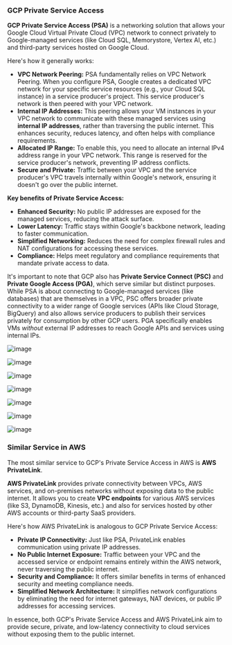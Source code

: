 ### GCP Private Service Access

**GCP Private Service Access (PSA)** is a networking solution that allows your Google Cloud Virtual Private Cloud (VPC) network to connect privately to Google-managed services (like Cloud SQL, Memorystore, Vertex AI, etc.) and third-party services hosted on Google Cloud.

Here's how it generally works:

* **VPC Network Peering:** PSA fundamentally relies on VPC Network Peering. When you configure PSA, Google creates a dedicated VPC network for your specific service resources (e.g., your Cloud SQL instance) in a service producer's project. This service producer's network is then peered with your VPC network.
* **Internal IP Addresses:** This peering allows your VM instances in your VPC network to communicate with these managed services using **internal IP addresses**, rather than traversing the public internet. This enhances security, reduces latency, and often helps with compliance requirements.
* **Allocated IP Range:** To enable this, you need to allocate an internal IPv4 address range in your VPC network. This range is reserved for the service producer's network, preventing IP address conflicts.
* **Secure and Private:** Traffic between your VPC and the service producer's VPC travels internally within Google's network, ensuring it doesn't go over the public internet.

**Key benefits of Private Service Access:**

* **Enhanced Security:** No public IP addresses are exposed for the managed services, reducing the attack surface.
* **Lower Latency:** Traffic stays within Google's backbone network, leading to faster communication.
* **Simplified Networking:** Reduces the need for complex firewall rules and NAT configurations for accessing these services.
* **Compliance:** Helps meet regulatory and compliance requirements that mandate private access to data.

It's important to note that GCP also has **Private Service Connect (PSC)** and **Private Google Access (PGA)**, which serve similar but distinct purposes. While PSA is about connecting to Google-managed services (like databases) that are themselves in a VPC, PSC offers broader private connectivity to a wider range of Google services (APIs like Cloud Storage, BigQuery) and also allows service producers to publish their services privately for consumption by other GCP users. PGA specifically enables VMs *without* external IP addresses to reach Google APIs and services using internal IPs.


![image](https://github.com/user-attachments/assets/f7df0427-a4be-4e4b-8286-8cc725d2613f)


![image](https://github.com/user-attachments/assets/fc2926f0-62ef-41e8-80f0-3961ca82c97a)

![image](https://github.com/user-attachments/assets/9cb19d32-6f7f-485a-b23b-3df39bb08f60)

![image](https://github.com/user-attachments/assets/c952b25f-aab2-42d1-988c-283307820917)


![image](https://github.com/user-attachments/assets/8a168d40-7558-4b81-b892-66a40b5451e4)

![image](https://github.com/user-attachments/assets/51bba83c-d2a1-4a84-8fae-9850b6ccfa59)

![image](https://github.com/user-attachments/assets/9c7eba1c-6ea3-42d3-a7a5-d221d4c6d316)




### Similar Service in AWS

The most similar service to GCP's Private Service Access in AWS is **AWS PrivateLink**.

**AWS PrivateLink** provides private connectivity between VPCs, AWS services, and on-premises networks without exposing data to the public internet. It allows you to create **VPC endpoints** for various AWS services (like S3, DynamoDB, Kinesis, etc.) and also for services hosted by other AWS accounts or third-party SaaS providers.

Here's how AWS PrivateLink is analogous to GCP Private Service Access:

* **Private IP Connectivity:** Just like PSA, PrivateLink enables communication using private IP addresses.
* **No Public Internet Exposure:** Traffic between your VPC and the accessed service or endpoint remains entirely within the AWS network, never traversing the public internet.
* **Security and Compliance:** It offers similar benefits in terms of enhanced security and meeting compliance needs.
* **Simplified Network Architecture:** It simplifies network configurations by eliminating the need for internet gateways, NAT devices, or public IP addresses for accessing services.

In essence, both GCP's Private Service Access and AWS PrivateLink aim to provide secure, private, and low-latency connectivity to cloud services without exposing them to the public internet.
